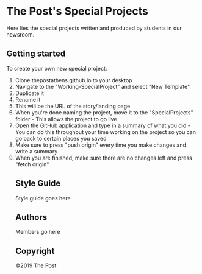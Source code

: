 <html>
    <h1>The Post's Special Projects</h1>
        <p>Here lies the special projects written and produced by students in our newsroom.</p>
    <h2>Getting started</h2>
    <p>To create your own new special project:
        <ol>
            <li>Clone thepostathens.github.io to your desktop </li>
            <li>Navigate to the "Working-SpecialProject" and select "New Template" </li>
            <li>Duplicate it </li>
            <li> Rename it <li>  This will be the URL of the story/landing page </li>
           <li>When you're done naming the project, move it to the "SpecialProjects" folder - This allows the project to go live</li>
            <li>Open the GitHub application and type in a summary of what you did - You can do this throughout your time working on the project so you can go back to certain places you saved</li>
            <li>Make sure to press "push origin" every time you make changes and write a summary</li>
            <li>When you are finished, make sure there are no changes left and press "fetch origin"</li>
    </ul>
            </p>
    <h2>Style Guide</h2>
    <p>Style guide goes here</p>
    <h2>Authors</h2>
    <p>Members go here</p>
    <h2>Copyright</h2>
    <p>©2019 The Post</p>
</html>

